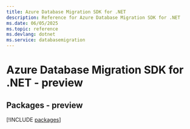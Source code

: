 ```yaml
---
title: Azure Database Migration SDK for .NET
description: Reference for Azure Database Migration SDK for .NET
ms.date: 06/05/2025
ms.topic: reference
ms.devlang: dotnet
ms.service: databasemigration
---
```

# Azure Database Migration SDK for .NET - preview
## Packages - preview
[!INCLUDE [packages](database-migration-index.md)]